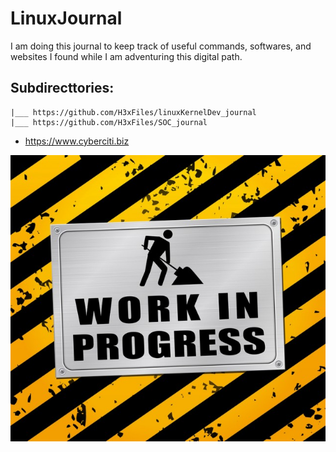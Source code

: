 # LinuxJournal
I am doing this journal to keep track of useful commands, softwares, and websites I found while I am adventuring this digital path.


## Subdirecttories:
```
|___ https://github.com/H3xFiles/linuxKernelDev_journal
|___ https://github.com/H3xFiles/SOC_journal
```


* https://www.cyberciti.biz 

![](https://raw.githubusercontent.com/H3xFiles/gitMaterial/master/proxy.duckduckgo.com.jpg)
